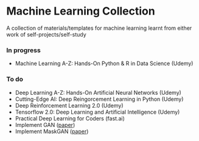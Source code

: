 # Machine Learning Collection
 A collection of materials/templates for machine learning learnt from either work of self-projects/self-study </br>

### In progress
 - Machine Learning A-Z: Hands-On Python & R in Data Science (Udemy)

### To do
 - Deep Learning A-Z: Hands-On Artificial Neural Networks (Udemy)
 - Cutting-Edge AI: Deep Reingorcement Learning in Python (Udemy)
 - Deep Reinforcement Learning 2.0 (Udemy)
 - Tensorflow 2.0: Deep Learning and Artificial Intelligence (Udemy)
 - Practical Deep Learning for Coders (fast.ai)
 - Implement GAN ([paper](https://arxiv.org/abs/1406.2661))
 - Implement MaskGAN ([paper](https://arxiv.org/abs/1801.07736))
